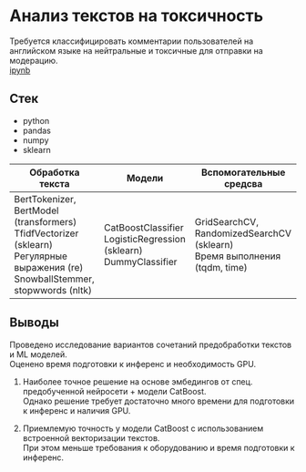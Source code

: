 # Анализ текстов на токсичность
Требуется классифицировать комментарии пользователей на английском языке на нейтральные и токсичные для отправки на модерацию.  
[ipynb](https://github.com/sotwra/Portfolio/blob/main/NLP%20Text%20classification/NLP_comments_classification.ipynb)

## Стек
- python
- pandas
- numpy
- sklearn

| Обработка текста | Модели | Вспомогательные средсва |
| ---------------- | ------ | ----------------------- |
| BertTokenizer, BertModel (transformers) <br/> TfidfVectorizer (sklearn) <br/> Регулярные выражения (re) <br/> SnowballStemmer, stopwwords (nltk) | CatBoostClassifier <br/> LogisticRegression (sklearn) <br/> DummyClassifier | GridSearchCV, RandomizedSearchCV (sklearn) <br/> Время выполнения (tqdm, time)

## Выводы
Проведено исследование вариантов сочетаний предобработки текстов и ML моделей.   
Оценено время подготовки к инференс и необходимость GPU. 
1. Наиболее точное решение на основе эмбедингов от спец. предобученной нейросети + модели CatBoost.  
Однако решение требует достаточно много времени для подготовки к инференс и наличия GPU.
  
3. Приемлемую точность у модели CatBoost с использованием встроенной векторизации текстов.   
При этом меньше требования к оборудованию и время подготовки к инференс.
